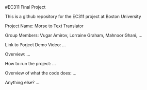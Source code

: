#EC311 Final Project

This is a github repository for the EC311 project at Boston University

Project Name: Morse to Text Translator

Group Members: Vugar Amirov, Lorraine Graham, Mahnoor Ghani, ...

Link to Porjcet Demo Video: ...

Overview: ...

How to run the project: ...

Overview of what the code does: ...

Anything else? ...
